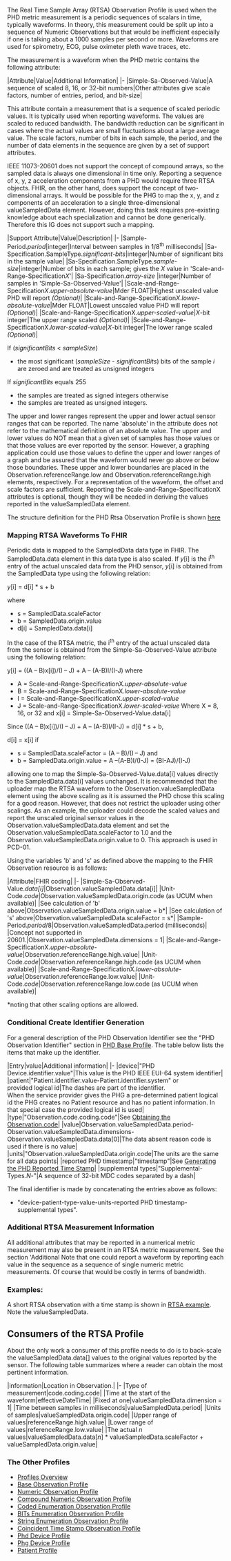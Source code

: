The Real Time Sample Array (RTSA) Observation Profile is used when the PHD metric measurement is a periodic sequences of scalars in time, typically waveforms. In theory, this measurement could be split up into a sequence of Numeric Observations but that would be inefficient especially if one is talking about a 1000 samples per second or more. Waveforms are used for spirometry, ECG, pulse oximeter pleth wave traces, etc. 

The measurement is a waveform when the PHD metric contains the following attribute:

<style>table, th, td {
border: 1px solid black;
border-collapse:collapse;
padding: 6px;}</style>

|Attribute|Value|Additional Information|
|-
|Simple-Sa-Observed-Value|A sequence of scaled 8, 16, or 32-bit numbers|Other attributes give scale factors, number of entries, period, and bit-size|

This attribute contain a measurement that is a sequence of scaled periodic values. It is typically used when reporting waveforms. The values are scaled to reduced bandwidth. The bandwidth reduction can be significant in cases where the actual values are small fluctuations about a large average value. The scale factors, number of bits in each sample, the period, and the number of data elements in the sequence are given by a set of support attributes.

IEEE 11073-20601 does not support the concept of compound arrays, so the sampled data is always one dimensional in time only. Reporting a sequence of x, y, z acceleration components from a PHD would require three RTSA objects. FHIR, on the other hand, does support the concept of two-dimensional arrays. It would be possible for the PHG to map the x, y, and z components of an acceleration to a single three-dimensional valueSampledData element. However, doing this task requires pre-existing knowledge about each specialization and cannot be done generically. Therefore this IG does not support such a mapping.

|Support Attribute|Value|Description|
|-
|Sample-Period.*period*|integer|Interval between samples in 1/8<sup>th</sup> milliseconds|
|Sa-Specification.SampleType.*significant-bits*|integer|Number of significant bits in the sample value|
|Sa-Specification.SampleType.*sample-size*|integer|Number of bits in each sample; gives the *X* value in 'Scale-and-Range-Specification*X*'|
|Sa-Specification.*array-size* |integer|Number of samples in 'Simple-Sa-Observed-Value'|
|Scale-and-Range-Specification*X*.*upper-absolute-value*|Mder FLOAT|Highest unscaled value PHD will report *(Optional)*|
|Scale-and-Range-Specification*X*.*lower-absolute-value*|Mder FLOAT|Lowest unscaled value PHD will report *(Optional)*|
|Scale-and-Range-SpecificationX.*upper-scaled-value*|*X*-bit integer|The upper range scaled *(Optional)*|
|Scale-and-Range-SpecificationX.*lower-scaled-value*|*X*-bit integer|The lower range scaled *(Optional)*|

If (*significantBits* < *sampleSize*)
 - the most significant (*sampleSize* - *significantBits*) bits of the sample *i* are zeroed and are treated as unsigned integers

If *significantBits* equals 255
 - the samples are treated as signed integers
otherwise
 - the samples are treated as unsigned integers.

The upper and lower ranges represent the upper and lower actual sensor ranges that can be reported. The name 'absolute' in the attribute does not refer to the mathematical definition of an absolute value. The upper and lower values do NOT mean that a given set of samples has those values or that those values are ever reported by the sensor. However, a graphing application could use those values to define the upper and lower ranges of a graph and be assured that the waveform would never go above or below those boundaries. These upper and lower boundaries are placed in the Observation.referenceRange.low and Observation.referenceRange.high elements, respectively. For a representation of the waveform, the offset and scale factors are sufficient. Reporting the Scale-and-Range-SpecificationX attributes is optional, though they will be needed in deriving the values reported in the valueSampledData element.

The structure definition for the PHD Rtsa Observation Profile is shown [here](StructureDefinition-PhdRtsaObservation.html)

### Mapping RTSA Waveforms To FHIR
Periodic data is mapped to the SampledData data type in FHIR. The SampledData.data element in this data type is also scaled. If *y*[i] is the i<sup>th</sup> entry of the actual unscaled data from the PHD sensor, *y*[i] is obtained from the SampledData type using the following relation:

*y*[i] = d[i] * s + b

where 
 - s = SampledData.scaleFactor
 - b = SampledData.origin.value
 - d[i] = SampledData.data[i]

In the case of the RTSA metric, the i<sup>th</sup> entry of the actual unscaled data from the sensor is obtained from the Simple-Sa-Observed-Value attribute using the following relation:

y[i] = ((A – B)x[i])/(I – J) + A – (A-B)I/(I-J)
where 
 - A = Scale-and-Range-SpecificationX.*upper-absolute-value*
 - B = Scale-and-Range-SpecificationX.*lower-absolute-value*
 - I = Scale-and-Range-SpecificationX.*upper-scaled-value*
 - J = Scale-and-Range-SpecificationX.*lower-scaled-value*
Where X = 8, 16, or 32 and
x[i] = Simple-Sa-Observed-Value.data[i]

Since	 ((A – B)x[i])/(I – J) + A – (A-B)I/(I-J) = d[i] * s + b,

d[i] = x[i] if
 - s = SampledData.scaleFactor = (A – B)/(I – J)
and
 - b = SampledData.origin.value = A –(A-B)I/(I-J) = (BI-AJ)/(I-J)

allowing one to map the Simple-Sa-Observed-Value.data[i] values directly to the SampledData.data[i] values unchanged. It is recommended that the uploader map the RTSA waveform to the Observation.valueSampledData element using the above scaling as it is assumed the PHD chose this scaling for a good reason. However, that does not restrict the uploader using other scalings. As an example, the uploader could decode the scaled values and report the unscaled original sensor values in the Observation.valueSampledData.data element and set the Observation.valueSampledData.scaleFactor to 1.0 and the Observation.valueSampledData.origin.value to 0. This approach is used in PCD-01.

Using the variables 'b' and 's' as defined above the mapping to the FHIR Observation resource is as follows:

|Attribute|FHIR coding|
|-
|Simple-Sa-Observed-Value.*data[i]*|Observation.valueSampledData.data[i]|
|Unit-Code.*code*|Observation.valueSampledData.origin.code (as UCUM when available)|
|See calculation of 'b' above|Observation.valueSampledData.origin.value = b*|
|See calculation of 's' above|Observation.valueSampledData.scaleFactor = s*|
|Sample-Period.*period*/8|Observation.valueSampledData.period (milliseconds)|
|Concept not supported in 20601.|Observation.valueSampledData.dimensions = 1|
|Scale-and-Range-SpecificationX.*upper-absolute-value*|Observation.referenceRange.high.value|
|Unit-Code.*code*|Observation.referenceRange.high.code (as UCUM when available)|
|Scale-and-Range-SpecificationX.*lower-absolute-value*|Observation.referenceRange.low.value|
|Unit-Code.*code*|Observation.referenceRange.low.code (as UCUM when available)|

*noting that other scaling options are allowed.

### Conditional Create Identifier Generation
For a general description of the PHD Observation Identifier see the "PHD Observation Identifier" section in [PHD Base Profile](StructureDefinition-PhdBaseObservation.html). The table below lists the items that make up the identifier.

|Entry|value|Additional information|
|-
|device|"PHD Device.identifier.value"|This value is the PHD IEEE EUI-64 system identifier|
|patient|"Patient.identifier.value-Patient.identifier.system" or<br/>provided logical id|The dashes are part of the identifier. <br/>When the service provider gives the PHG a pre-determined patient logical id the PHG creates no Patient resource and has no patient information. In that special case the provided logical id is used|
|type|"Observation.code.coding.code"|See [Obtaining the Observation.code](ObtainObservationCode.html)|
|value|Observation.valueSampledData.period-Observation.valueSampledData.dimensions-Observation.valueSampledData.data[0]|The data absent reason code is used if there is no value|
|units|"Observation.valueSampledData.origin.code|The units are the same for all data points|
|reported PHD timestamp|"timestamp"|See [Generating the PHD Reported Time Stamp](GeneratingtheReportedTimeStampIdentifier.html)|
|supplemental types|"Supplemental-Types.*N*-"|A sequence of 32-bit MDC codes separated by a dash|

The final identifier is made by concatenating the entries above as follows:
 - "device-patient-type-value-units-reported PHD timestamp-supplemental types".

### Additional RTSA Measurement Information
All additional attributes that may be reported in a numerical metric measurement may also be present in an RTSA metric measurement. See the section 'Additional Note that one could report a waveform by reporting each value in the sequence as a sequence of single numeric metric measurements. Of course that would be costly in terms of bandwidth.

### Examples:

A short RTSA observation with a time stamp is shown in [RTSA example](Rtsa.html). Note the valueSampledData.

## Consumers of the RTSA Profile
About the only work a consumer of this profile needs to do is to back-scale the valueSampledData.data[] values to the original values reported by the sensor. The following table summarizes where a reader can obtain the most pertinent information.

|information|Location in Observation.|
|-
|Type of measurement|code.coding.code|
|Time at the start of the waveform|effectiveDateTime|
|Fixed at one|valueSampledData.dimension = 1|
|Time between samples in milliseconds|valueSampledData.period|
|Units of samples|valueSampledData.origin.code|
|Upper range of values|referenceRange.high.value|
|Lower range of values|referenceRange.low.value|
|The actual *n* values|valueSampledData.data[*n*] * valueSampledData.scaleFactor + valueSampledData.origin.value|

### The Other Profiles

 - [Profiles Overview](ProfilesOverview.html)
 - [Base Observation Profile](StructureDefinition-PhdBaseObservation.html)
 - [Numeric Observation Profile](NumericObservationProfile.html)
 - [Compound Numeric Observation Profile](CompoundNumericObservationProfile.html)
 - [Coded Enumeration Observation Profile](CodedEnumerationObservationProfile.html)
 - [BITs Enumeration Observation Profile](BITsEnumerationObservationProfile.html)
 - [String Enumeration Observation Profile](StringEnumerationObservationProfile.html)
 - [Coincident Time Stamp Observation Profile](CoincidentTimeStampObservationProfile.html)
 - [Phd Device Profile](PhdDeviceProfile.html)
 - [Phg Device Profile](PhgDeviceProfile.html)
 - [Patient Profile](PhdPatientProfile.html)

